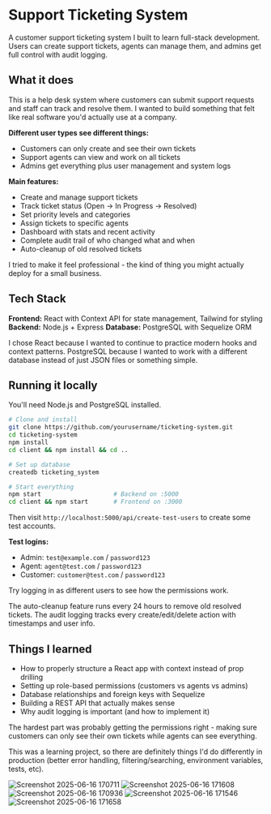 # Support Ticketing System

A customer support ticketing system I built to learn full-stack development. Users can create support tickets, agents can manage them, and admins get full control with audit logging.

## What it does

This is a help desk system where customers can submit support requests and staff can track and resolve them. I wanted to build something that felt like real software you'd actually use at a company.

**Different user types see different things:**
- Customers can only create and see their own tickets
- Support agents can view and work on all tickets
- Admins get everything plus user management and system logs

**Main features:**
- Create and manage support tickets
- Track ticket status (Open -> In Progress -> Resolved)
- Set priority levels and categories
- Assign tickets to specific agents
- Dashboard with stats and recent activity
- Complete audit trail of who changed what and when
- Auto-cleanup of old resolved tickets

I tried to make it feel professional - the kind of thing you might actually deploy for a small business.

## Tech Stack

**Frontend:** React with Context API for state management, Tailwind for styling
**Backend:** Node.js + Express
**Database:** PostgreSQL with Sequelize ORM

I chose React because I wanted to continue to practice modern hooks and context patterns. PostgreSQL because I wanted to work with a different database instead of just JSON files or something simple.

## Running it locally

You'll need Node.js and PostgreSQL installed.

```bash
# Clone and install
git clone https://github.com/yourusername/ticketing-system.git
cd ticketing-system
npm install
cd client && npm install && cd ..

# Set up database
createdb ticketing_system

# Start everything
npm start                    # Backend on :5000
cd client && npm start       # Frontend on :3000
```

Then visit `http://localhost:5000/api/create-test-users` to create some test accounts.

**Test logins:**
- Admin: `test@example.com` / `password123`
- Agent: `agent@test.com` / `password123`
- Customer: `customer@test.com` / `password123`

Try logging in as different users to see how the permissions work.

The auto-cleanup feature runs every 24 hours to remove old resolved tickets. The audit logging tracks every create/edit/delete action with timestamps and user info.

## Things I learned

- How to properly structure a React app with context instead of prop drilling
- Setting up role-based permissions (customers vs agents vs admins)
- Database relationships and foreign keys with Sequelize
- Building a REST API that actually makes sense
- Why audit logging is important (and how to implement it)

The hardest part was probably getting the permissions right - making sure customers can only see their own tickets while agents can see everything.

This was a learning project, so there are definitely things I'd do differently in production (better error handling, filtering/searching, environment variables, tests, etc).



![Screenshot 2025-06-16 170711](https://github.com/user-attachments/assets/a6ce7739-950a-41c4-adfd-52efc34f33a9)
![Screenshot 2025-06-16 171608](https://github.com/user-attachments/assets/834c56fd-a4bd-4322-92d5-08c9fb7fc8ab)
![Screenshot 2025-06-16 170936](https://github.com/user-attachments/assets/6ff31822-cd5c-41bc-b102-2491170444ac)
![Screenshot 2025-06-16 171546](https://github.com/user-attachments/assets/79ff4515-020c-4dc1-a286-ffedaa55018f)
![Screenshot 2025-06-16 171658](https://github.com/user-attachments/assets/c45ef89d-e6c0-440e-a4a6-606f313a1e60)

